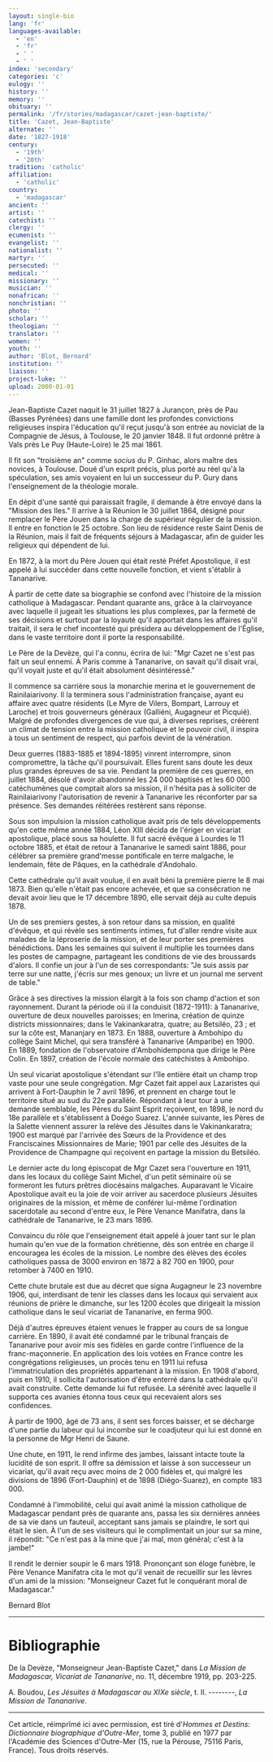 ```yaml
---
layout: single-bio
lang: 'fr'
languages-available:
  - 'en'
  - 'fr'
  - ' '
  - ' '
index: 'secondary'
categories: 'c'
eulogy: ''
history: ''
memory: ''
obituary: ''
permalink: '/fr/stories/madagascar/cazet-jean-baptiste/'
title: 'Cazet, Jean-Baptiste'
alternate: ''
date: '1827-1918'
century:
  - '19th'
  - '20th'
tradition: 'catholic'
affiliation:
  - 'catholic'
country:
  - 'madagascar'
ancient: ''
artist: ''
catechist: ''
clergy: ''
ecumenist: ''
evangelist: ''
nationalist: ''
martyr: ''
persecuted: ''
medical: ''
missionary: ''
musician: ''
nonafrican: ''
nonchristian: ''
photo: ''
scholar: ''
theologian: ''
translator: ''
women: ''
youth: ''
author: 'Blot, Bernard'
institution: ''
liaison: ''
project-luke: ''
upload: 2000-01-01
---
```



Jean-Baptiste Cazet naquit le 31 juillet 1827 à Jurançon, près de Pau (Basses Pyrénées) dans une famille dont les profondes convictions religieuses inspira l'éducation qu'il reçut jusqu'à son entrée au noviciat de la Compagnie de Jésus, à Toulouse, le 20 janvier 1848. Il fut ordonné prêtre à Vals près Le Puy (Haute-Loire) le 25 mai 1861.

Il fit son "troisième an" comme *socius* du P. Ginhac, alors maître des novices, à Toulouse. Doué d'un esprit précis, plus porté au réel qu'à la spéculation, ses amis voyaient en lui un successeur du P. Gury dans l'enseignement de la théologie morale.

En dépit d'une santé qui paraissait fragile, il demande à être envoyé dans la "Mission des Iles." Il arrive à la Réunion le 30 juillet 1864, désigné pour remplacer le Père Jouen dans la charge de supérieur régulier de la mission. Il entre en fonction le 25 octobre. Son lieu de résidence reste Saint Denis de la Réunion, mais il fait de fréquents séjours à Madagascar, afin de guider les religieux qui dépendent de lui.

En 1872, à la mort du Père Jouen qui était resté Préfet Apostolique, il est appelé à lui succéder dans cette nouvelle fonction, et vient s'établir à Tananarive.

À partir de cette date sa biographie se confond avec l'histoire de la mission catholique à Madagascar. Pendant quarante ans, grâce à la clairvoyance avec laquelle il jugeait les situations les plus complexes, par la fermeté de ses décisions et surtout par la loyauté qu'il apportait dans les affaires qu'il traitait, il sera le chef incontesté qui présidera au développement de l'Église, dans le vaste territoire dont il porte la responsabilité.

Le Père de la Devèze, qui l'a connu, écrira de lui: "Mgr Cazet ne s'est pas fait un seul ennemi. À Paris comme à Tananarive, on savait qu'il disait vrai, qu'il voyait juste et qu'il était absolument désintéressé."

Il commence sa carrière sous la monarchie merina et le gouvernement de Rainilaiarivony. Il la terminera sous l'administration française, ayant eu affaire avec quatre résidents (Le Myre de Vilers, Bompart, Larrouy et Laroche) et trois gouverneurs généraux (Galliéni, Augagneur et Picquié). Malgré de profondes divergences de vue qui, à diverses reprises, créèrent un climat de tension entre la mission catholique et le pouvoir civil, il inspira à tous un sentiment de respect, qui parfois devint de la vénération.

Deux guerres (1883-1885 et 1894-1895) vinrent interrompre, sinon compromettre, la tâche qu'il poursuivait. Elles furent sans doute les deux plus grandes épreuves de sa vie. Pendant la première de ces guerres, en juillet 1884, désolé d'avoir abandonné les 24 000 baptisés et les 60 000 catéchumènes que comptait alors sa mission, il n'hésita pas à solliciter de Rainilaiarivony l'autorisation de revenir à Tananarive les réconforter par sa présence. Ses demandes réitérées restèrent sans réponse.

Sous son impulsion la mission catholique avait pris de tels développements qu'en cette même année 1884, Léon XIII décida de l'ériger en vicariat apostolique, placé sous sa houlette. Il fut sacré évêque à Lourdes le 11 octobre 1885, et était de retour à Tananarive le samedi saint 1886, pour célébrer sa première grand'messe pontificale en terre malgache, le lendemain, fête de Pâques, en la cathédrale d'Andohalo.

Cette cathédrale qu'il avait voulue, il en avait béni la première pierre le 8 mai 1873. Bien qu'elle n'était pas encore achevée, et que sa consécration ne devait avoir lieu que le 17 décembre 1890, elle servait déjà au culte depuis 1878.

Un de ses premiers gestes, à son retour dans sa mission, en qualité d'évêque, et qui révèle ses sentiments intimes, fut d'aller rendre visite aux malades de la léproserie de la mission, et de leur porter ses premières bénédictions. Dans les semaines qui suivent il multiplie les tournées dans les postes de campagne, partageant les conditions de vie des broussards d'alors. Il confie un jour à l'un de ses correspondants: "Je suis assis par terre sur une natte, j'écris sur mes genoux; un livre et un journal me servent de table."

Grâce à ses directives la mission élargit à la fois son champ d'action et son rayonnement. Durant la période où il la conduisit (1872-1911): à Tananarive, ouverture de deux nouvelles paroisses; en Imerina, création de quinze districts missionnaires; dans le Vakinankaratra, quatre; au Betsiléo, 23 ; et sur la côte est, Mananjary en 1873. En 1888, ouverture à Ambohipo du collège Saint Michel, qui sera transféré à Tananarive (Amparibe) en 1900. En 1889, fondation de l'observatoire d'Ambohidempona que dirige le Père Colin. En 1897, création de l'école normale des catéchistes à Ambohipo.

Un seul vicariat apostolique s'étendant sur l'île entière était un champ trop vaste pour une seule congrégation. Mgr Cazet fait appel aux Lazaristes qui arrivent à Fort-Dauphin le 7 avril 1896, et prennent en charge tout le territoire situé au sud du 22e parallèle. Répondant à leur tour à une demande semblable, les Pères du Saint Esprit reçoivent, en 1898, le nord du 18e parallèle et s'établissent à Doégo Suarez. L'année suivante, les Pères de la Salette viennent assurer la relève des Jésuites dans le Vakinankaratra; 1900 est marqué par l'arrivée des Sœurs de la Providence et des Franciscaines Missionnaires de Marie; 1901 par celle des Jésuites de la Providence de Champagne qui reçoivent en partage la mission du Betsiléo.

Le dernier acte du long épiscopat de Mgr Cazet sera l'ouverture en 1911, dans les locaux du collège Saint Michel, d'un petit séminaire où se formeront les futurs prêtres diocésains malgaches. Auparavant le Vicaire Apostolique avait eu la joie de voir arriver au sacerdoce plusieurs Jésuites originaires de la mission, et même de conférer lui-même l'ordination sacerdotale au second d'entre eux, le Père Venance Manifatra, dans la cathédrale de Tananarive, le 23 mars 1896.

Convaincu du rôle que l'enseignement était appelé à jouer tant sur le plan humain qu'en vue de la formation chrétienne, dès son entrée en charge il encouragea les écoles de la mission. Le nombre des élèves des écoles catholiques passa de 3000 environ en 1872 à 82 700 en 1900, pour retomber à 7400 en 1910.

Cette chute brutale est due au décret que signa Augagneur le 23 novembre 1906, qui, interdisant de tenir les classes dans les locaux qui servaient aux réunions de prière le dimanche, sur les 1200 écoles que dirigeait la mission catholique dans le seul vicariat de Tananarive, en ferma 900.

Déjà d'autres épreuves étaient venues le frapper au cours de sa longue carrière. En 1890, il avait été condamné par le tribunal français de Tananarive pour avoir mis ses fidèles en garde contre l'influence de la franc-maçonnerie. En application des lois votées en France contre les congrégations religieuses, un procès tenu en 1911 lui refusa l'immatriculation des propriétés appartenant à la mission. En 1908 d'abord, puis en 1910, il sollicita l'autorisation d'être enterré dans la cathédrale qu'il avait construite. Cette demande lui fut refusée. La sérénité avec laquelle il supporta ces avanies étonna tous ceux qui recevaient alors ses confidences.

À partir de 1900, âgé de 73 ans, il sent ses forces baisser, et se décharge d'une partie du labeur qui lui incombe sur le coadjuteur qui lui est donné en la personne de Mgr Henri de Saune.

Une chute, en 1911, le rend infirme des jambes, laissant intacte toute la lucidité de son esprit. Il offre sa démission et laisse à son successeur un vicariat, qu'il avait reçu avec moins de 2 000 fidèles et, qui malgré les divisions de 1896 (Fort-Dauphin) et de 1898 (Diégo-Suarez), en compte 183 000.

Condamné à l'immobilité, celui qui avait animé la mission catholique de Madagascar pendant près de quarante ans, passa les six dernières années de sa vie dans un fauteuil, acceptant sans jamais se plaindre, le sort qui était le sien. À l'un de ses visiteurs qui le complimentait un jour sur sa mine, il répondit: "Ce n'est pas à la mine que j'ai mal, mon général; c'est à la jambe!"

Il rendit le dernier soupir le 6 mars 1918. Prononçant son éloge funèbre, le Père Venance Manifatra cita le mot qu'il venait de recueillir sur les lèvres d'un ami de la mission: "Monseigneur Cazet fut le conquérant moral de Madagascar."

Bernard Blot

---

# Bibliographie

De la Devèze, "Monseigneur Jean-Baptiste Cazet," dans *La Mission de Madagascar, Vicariat de Tananarive*, no. 11, décembre 1919, pp. 203-225.

A. Boudou, *Les Jésuites à Madagascar au XIXe siècle*, t. II.
--------, *La Mission de Tananarive*.

---

Cet article, réimprîmé ici avec permission, est tiré d'*Hommes et Destins: Dictionnaire biographique d'Outre-Mer*, tome 3, publié en 1977 par l'Académie des Sciences d'Outre-Mer (15, rue la Pérouse, 75116 Paris, France). Tous droits réservés.